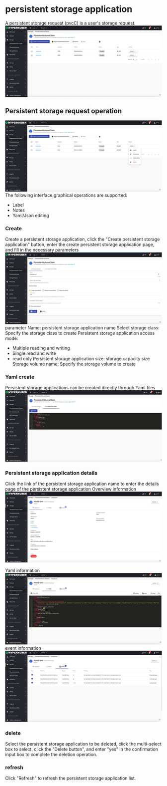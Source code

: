 # persistent storage application

A persistent storage request (pvcC) is a user's storage request.
![Minion](../../../assets/images/storage/pvc-list-en.jpg)
## Persistent storage request operation

![Minion](../../../assets/images/storage/pvc-operation-en.jpg)
The following interface graphical operations are supported:

* Label
* Notes
* Yaml/Json editing

### Create
Create a persistent storage application, click the "Create persistent storage application" button, enter the create persistent storage application page, and fill in the necessary parameters
![Minion](../../../assets/images/storage/pvc-create1-en.jpg)
parameter
Name: persistent storage application name
Select storage class: Specify the storage class to create
Persistent storage application access mode:
* Multiple reading and writing
* Single read and write
* read only
Persistent storage application size: storage capacity size
Storage volume name: Specify the storage volume to create

### Yaml create
Persistent storage applications can be created directly through Yaml files
![Minion](../../../assets/images/storage/pvc-create-yaml-en.jpg)
### Persistent storage application details
Click the link of the persistent storage application name to enter the details page of the persistent storage application
Overview information
![Minion](../../../assets/images/storage/pvc-info1-en.jpg)

Yaml information
![Minion](../../../assets/images/storage/pvc-info2-en.jpg)
event information
![Minion](../../../assets/images/storage/pvc-info3-en.jpg)

### delete
Select the persistent storage application to be deleted, click the multi-select box to select, click the "Delete button", and enter "yes" in the confirmation input box to complete the deletion operation.
### refresh
Click "Refresh" to refresh the persistent storage application list.